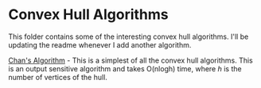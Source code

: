# Convex Hull Algorithms

This folder contains some of the interesting convex hull algorithms. I'll be updating the readme whenever I add another algorithm.

[Chan's Algorithm](http://en.wikipedia.org/wiki/Chan%27s_algorithm "Chan's Algorithm Wikipedia") - This is a simplest of all the convex hull algorithms. This is an output sensitive algorithm and takes O(nlogh) time, where *h* is the number of vertices of the hull.
